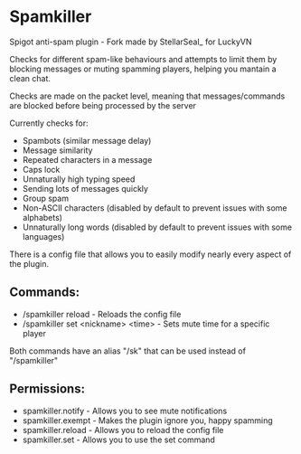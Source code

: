 # Spamkiller
Spigot anti-spam plugin - Fork made by StellarSeal_ for LuckyVN

Checks for different spam-like behaviours and attempts to limit them by blocking messages or muting spamming players,
helping you mantain a clean chat.

Checks are made on the packet level, meaning that messages/commands are blocked before being processed by the server

Currently checks for:
- Spambots (similar message delay)
- Message similarity
- Repeated characters in a message
- Caps lock
- Unnaturally high typing speed
- Sending lots of messages quickly
- Group spam
- Non-ASCII characters (disabled by default to prevent issues with some alphabets)
- Unnaturally long words (disabled by default to prevent issues with some languages)

There is a config file that allows you to easily modify nearly every aspect of the plugin.

## Commands:
- /spamkiller reload - Reloads the config file
- /spamkiller set \<nickname\> \<time\> - Sets mute time for a specific player

Both commands have an alias "/sk" that can be used instead of "/spamkiller"

## Permissions:
- spamkiller.notify - Allows you to see mute notifications
- spamkiller.exempt - Makes the plugin ignore you, happy spamming
- spamkiller.reload - Allows you to reload the config file
- spamkiller.set - Allows you to use the set command
